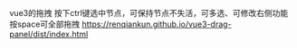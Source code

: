 vue3的拖拽
按下ctrl键选中节点，可保持节点不失活，可多选、可修改右侧功能
按space可全部拖拽
https://renqiankun.github.io/vue3-drag-panel/dist/index.html
